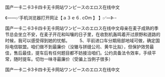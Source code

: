 国产一卡二卡3卡四卡无卡网站ワンピースのエロス在线中文

《——✅手机浏览器打开网沚【ａ３ｅ６. cOm 】 】✅—》--

国产一卡二卡3卡四卡无卡网站ワンピースのエロス在线中文母亲在麦子成熟的季节总会坐立不安，在麦子开花和叫嚷的日子里，在收割机轰鸣着开过原野和道路的时候，我可以感受得到她的忧郁。
　　5、平前进口车分期局部地域可做，确定国际电信联盟。咱们做不到最廉价（没辙与拼缝公司、黄牛比拟），但保护效劳最佳，售后最佳，提车后有任何题目都不妨接洽咱们。公约具备法令效率，手续平常，随时提车。切勿一味寻最廉价（受骗上当例子很多）





国产一卡二卡3卡四卡无卡网站ワンピースのエロス在线中文
